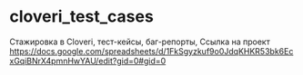 # cloveri_test_cases
Стажировка в Cloveri, тест-кейсы, баг-репорты, 
Ссылка на проект https://docs.google.com/spreadsheets/d/1FkSgyzkuf9o0JdqKHKR53bk6EcxGqiBNrX4pmnHwYAU/edit?gid=0#gid=0
